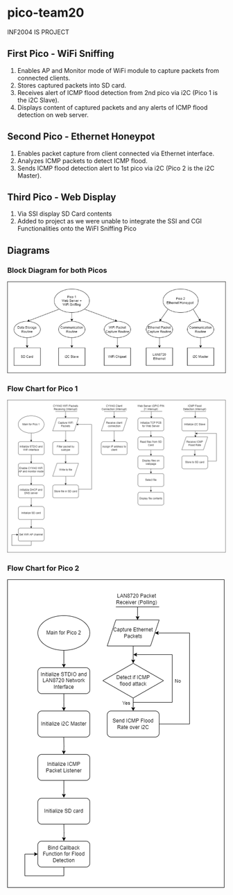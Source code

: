 # pico-team20
INF2004 IS PROJECT

## First Pico - WiFi Sniffing
1. Enables AP and Monitor mode of WiFi module to capture packets from connected clients.
2. Stores captured packets into SD card.
3. Receives alert of ICMP flood detection from 2nd pico via i2C (Pico 1 is the i2C Slave). 
4. Displays content of captured packets and any alerts of ICMP flood detection on web server.

## Second Pico - Ethernet Honeypot
1. Enables packet capture from client connected via Ethernet interface.
2. Analyzes ICMP packets to detect ICMP flood.
3. Sends ICMP flood detection alert to 1st pico via i2C (Pico 2 is the i2C Master).

## Third Pico - Web Display
1. Via SSI display SD Card contents
2. Added to project as we were unable to integrate the SSI and CGI Functionalities onto the WiFI Sniffing Pico

## Diagrams
### Block Diagram for both Picos
<img src="/Block%20Diagram.png"/>

### Flow Chart for Pico 1
<img src="/FlowChartPico1.png"/>

### Flow Chart for Pico 2
<img src="/FlowChartPico2.png"/>

